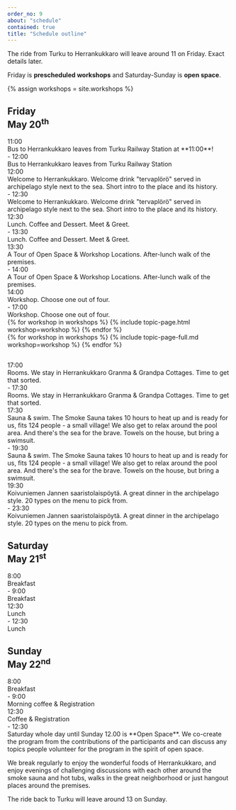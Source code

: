 ```yaml
---
order_no: 9
about: "schedule"
contained: true
title: "Schedule outline"
---
```


The ride from Turku to Herrankukkaro will leave around 11 on Friday. Exact details later. 

Friday is **prescheduled workshops** and Saturday-Sunday is **open space**.

{% assign workshops = site.workshops  %}

<article class='schedule'>
<hgroup class="row schedule-header">
  <h2 class="col-md-10 col-md-offset-2">Friday<br><span>May 20<sup>th</sup></span></h2>
</hgroup>

<section class="timetable">
<div class="row break">
  <div class="col-xs-2 col-sm-1 start-time"><time class="start">11:00</time></div>
  <div class="visible-sm-block col-sm-10 description">Bus to Herrankukkaro leaves from Turku Railway Station at **11:00**!</div>
  <div class="col-xs-2 col-xs-offset-8 col-sm-1 col-sm-offset-0 end-time"> - <time class="end">12:00</time></div>
  <div class="col-xs-12 hidden-sm col-md-10 description">Bus to Herrankukkaro leaves from Turku Railway Station</div>
</div>

<div class="row keynote">
  <div class="col-xs-2 col-sm-1 start-time"><time class="start">12:00</time></div>
  <div class="visible-sm-block col-sm-10 description">Welcome to Herrankukkaro. Welcome drink "tervaplörö" served in archipelago style next to the sea. Short intro to the place and its history.</div>
  <div class="col-xs-2 col-xs-offset-8 col-sm-1 col-sm-offset-0 end-time"> - <time class="end">12:30</time></div>
  <div class="col-xs-12 hidden-sm col-md-10 description">Welcome to Herrankukkaro. Welcome drink "tervaplörö" served in archipelago style next to the sea. Short intro to the place and its history.</div>
</div>

<div class="row break">
  <div class="col-xs-2 col-sm-1 start-time"><time class="start">12:30</time></div>
  <div class="visible-sm-block col-sm-10 description">Lunch. Coffee and Dessert. Meet & Greet.</div>
  <div class="col-xs-2 col-xs-offset-8 col-sm-1 col-sm-offset-0 end-time"> - <time class="end">13:30</time></div>
  <div class="col-xs-12 hidden-sm col-md-10 description">Lunch. Coffee and Dessert. Meet & Greet. </div>
</div>

<div class="row keynote">
  <div class="col-xs-2 col-sm-1 start-time"><time class="start">13:30</time></div>
  <div class="visible-sm-block col-sm-10 description">A Tour of Open Space & Workshop Locations. After-lunch walk of the premises.</div>
  <div class="col-xs-2 col-xs-offset-8 col-sm-1 col-sm-offset-0 end-time"> - <time class="end">14:00</time></div>
  <div class="col-xs-12 hidden-sm col-md-10 description">A Tour of Open Space & Workshop Locations. After-lunch walk of the premises.</div>
</div>

<div class="row meta">
<div class="col-xs-2 col-sm-1 start-time"><time class="start">14:00</time></div>
<div class="visible-sm-block col-sm-10 description">Workshop. Choose one out of four.</div>
<div class="col-xs-2 col-xs-offset-8 col-sm-1 col-sm-offset-0 end-time"> - <time class="end">17:00</time></div>Workshop. Choose one out of four.</div>
</div>

  </div>
  <div class="row ">
  {% for workshop in workshops %}
    {% include topic-page.html workshop=workshop %}
  {% endfor %}
  </div>

  <div class="row workshop-descriptions">
  {% for workshop in workshops %}
    {% include topic-page-full.md workshop=workshop %}
  {% endfor %}
  </div>
  </section>
  </article>

<article class='schedule'>
<hgroup class="row schedule-header">
  <h2 class="col-md-10 col-md-offset-2"> </h2>
</hgroup>
<section class="timetable">

<div class="row break">
  <div class="col-xs-2 col-sm-1 start-time"><time class="start">17:00</time></div>
  <div class="visible-sm-block col-sm-10 description">Rooms. We stay in Herrankukkaro Granma & Grandpa Cottages. Time to get that sorted.</div>
  <div class="col-xs-2 col-xs-offset-8 col-sm-1 col-sm-offset-0 end-time"> - <time class="end">17:30</time></div>
  <div class="col-xs-12 hidden-sm col-md-10 description">Rooms. We stay in Herrankukkaro Granma & Grandpa Cottages. Time to get that sorted.</div>
</div>

<div class="row keynote">
  <div class="col-xs-2 col-sm-1 start-time"><time class="start">17:30</time></div>
  <div class="visible-sm-block col-sm-10 description">Sauna & swim. The Smoke Sauna takes 10 hours to heat up and is ready for us, fits 124 people - a small village! We also get to relax around the pool area. And there's the sea for the brave. Towels on the house, but bring a swimsuit.</div>
  <div class="col-xs-2 col-xs-offset-8 col-sm-1 col-sm-offset-0 end-time"> - <time class="end">19:30</time></div>
  <div class="col-xs-12 hidden-sm col-md-10 description">Sauna & swim. The Smoke Sauna takes 10 hours to heat up and is ready for us, fits 124 people - a small village! We also get to relax around the pool area. And there's the sea for the brave. Towels on the house, but bring a swimsuit.</div>
</div>

<div class="row meta">
<div class="col-xs-2 col-sm-1 start-time"><time class="start">19:30</time></div>
<div class="visible-sm-block col-sm-10 description">Koivuniemen Jannen saaristolaispöytä. A great dinner in the archipelago style. 20 types on the menu to pick from.</div>
<div class="col-xs-2 col-xs-offset-8 col-sm-1 col-sm-offset-0 end-time"> - <time class="end">23:30</time></div>Koivuniemen Jannen saaristolaispöytä. A great dinner in the archipelago style. 20 types on the menu to pick from.</div>
</div>

</section>

<article class='schedule'>
<hgroup class="row schedule-header">
  <h2 class="col-md-10 col-md-offset-2">Saturday<br><span>May 21<sup>st</sup></span></h2>
</hgroup>
<section class="timetable">
  <div class="row meta">
    <div class="col-xs-2 col-sm-1 start-time"><time class="start">8:00</time></div>
    <div class="visible-sm-block col-sm-10 description">Breakfast</div>
    <div class="col-xs-2 col-xs-offset-8 col-sm-1 col-sm-offset-0 end-time"> - <time class="end">9:00</time></div>
    <div class="col-xs-12 hidden-sm col-md-10 description">Breakfast</div>
  </div>
  <div class="row meta">
    <div class="col-xs-2 col-sm-1 start-time"><time class="start">12:30</time></div>
    <div class="visible-sm-block col-sm-10 description">Lunch</div>
    <div class="col-xs-2 col-xs-offset-8 col-sm-1 col-sm-offset-0 end-time"> - <time class="end">12:30</time></div>
    <div class="col-xs-12 hidden-sm col-md-10 description">Lunch</div>
  </div>
</section>
</article>

<article class='schedule'>
<hgroup class="row schedule-header">
  <h2 class="col-md-10 col-md-offset-2">Sunday<br><span>May 22<sup>nd</sup></span></h2>
</hgroup>
<section class="timetable">
  <div class="row meta">
    <div class="col-xs-2 col-sm-1 start-time"><time class="start">8:00</time></div>
    <div class="visible-sm-block col-sm-10 description">Breakfast</div>
    <div class="col-xs-2 col-xs-offset-8 col-sm-1 col-sm-offset-0 end-time"> - <time class="end">9:00</time></div>
    <div class="col-xs-12 hidden-sm col-md-10 description">Morning coffee &amp; Registration</div>
  </div>
  <div class="row meta">
    <div class="col-xs-2 col-sm-1 start-time"><time class="start">12:30</time></div>
    <div class="visible-sm-block col-sm-10 description">Coffee &amp; Registration</div>
    <div class="col-xs-2 col-xs-offset-8 col-sm-1 col-sm-offset-0 end-time"> - <time class="end">12:30</time></div>
  </div>
</article>

</section>Saturday whole day until Sunday 12.00 is **Open Space**. We co-create the program from the contributions of the participants and can discuss any topics people volunteer for the program in the spirit of open space.

We break regularly to enjoy the wonderful foods of Herrankukkaro, and enjoy evenings of challenging discussions with each other around the smoke sauna and hot tubs, walks in the great neighborhood or just hangout places around the premises.

The ride back to Turku will leave around 13 on Sunday.
